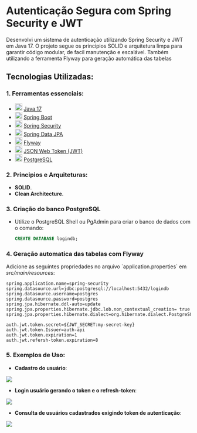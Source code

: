 # Autenticação Segura com Spring Security e JWT

 <p>Desenvolvi um sistema de autenticação utilizando Spring Security e JWT em Java 17. O projeto segue os princípios SOLID e arquitetura limpa para garantir código modular, de facil manutenção e escalável. Também utilizando a ferramenta Flyway para geração automática das tabelas</p>
 
 ## Tecnologias Utilizadas:
### 1. Ferramentas essenciais:
- <img height="20" src="https://raw.githubusercontent.com/jmnote/z-icons/master/svg/java.svg">    [Java 17](https://www.oracle.com/java/technologies/javase/jdk17-archive-downloads.html)
- <img height="20" src="https://img.icons8.com/?size=48&id=90519&format=png">    [Spring Boot](https://spring.io/projects/spring-boot)
- <img height="20" src="https://img.icons8.com/?size=48&id=90519&format=png">    [Spring Security](https://spring.io/projects/spring-security)
- <img height="20" src="https://img.icons8.com/?size=48&id=90519&format=png">    [Spring Data JPA](https://spring.io/projects/spring-data-jpa)
- <img height="20" src="https://encrypted-tbn0.gstatic.com/images?q=tbn:ANd9GcReUAQvS7o185SN7VX495l3HdBlMaW0uNyN2w&s">    [Flyway](https://flywaydb.org/)
- <img height="20" src="https://jwt.io/img/pic_logo.svg">    [JSON Web Token (JWT)](https://jwt.io/)
- <img height="20" src="https://avatars.githubusercontent.com/u/113517144?s=280&v=4">    [PostgreSQL](https://www.pgadmin.org/)

### 2. Principios e Arquiteturas:
- **SOLID**.
- **Clean Architecture**.

### 3. Criação do banco PostgreSQL

* Utilize o PostgreSQL Shell ou PgAdmin para criar o banco de dados com o comando:
    ```sql
    CREATE DATABASE logindb;
    ```
### 4. Geração automatica das tabelas com Flyway

<p>Adicione as seguintes propriedades no arquivo `application.properties` em <i>src/main/resources</i>:</p>

```
spring.application.name=spring-security
spring.datasource.url=jdbc:postgresql://localhost:5432/logindb
spring.datasource.username=postgres
spring.datasource.password=postgres
spring.jpa.hibernate.ddl-auto=update
spring.jpa.properties.hibernate.jdbc.lob.non_contextual_creation= true
spring.jpa.properties.hibernate.dialect=org.hibernate.dialect.PostgreSQLDialect

auth.jwt.token.secret=${JWT_SECRET:my-secret-key}
auth.jwt.token.Issuer=auth-api
auth.jwt.token.expiration=1
auth.jwt.refersh-token.expiration=8
```


### 5. Exemplos de Uso:
- **Cadastro do usuário**:
<div alingn="center">
 <img src="https://github.com/DiegoBorraz/login-spring-security/assets/20254303/c1eb947b-d7f1-4a7f-89f9-a13b5f031342" />
</div>

- **Login usuário gerando o token e o refresh-token**:
<div alingn="center">
 <img src="https://github.com/DiegoBorraz/login-spring-security/assets/20254303/4cbe6f0f-10f9-4d13-a110-74883906cffe" />
</div>

- **Consulta de usuários cadastrados exigindo token de autenticação**:
<div alingn="center">
 <img src="https://github.com/DiegoBorraz/login-spring-security/assets/20254303/963855d7-5af7-4071-b0c2-462ed8f50e85" />
</div>
